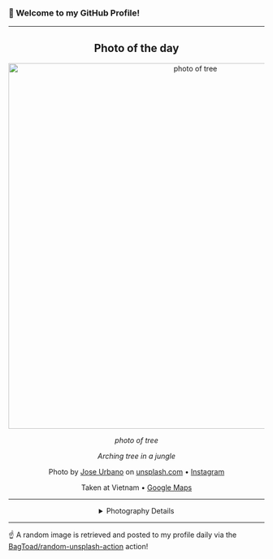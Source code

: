 ### 👋 Welcome to my GitHub Profile!

----
<div align="center">

## Photo of the day
  
  <a href="https://unsplash.com/photos/photo-of-tree-Rmp3qc71x10"><img width="720" src="https://images.unsplash.com/photo-1473679624748-2c182dc54bf4?crop=entropy&cs=tinysrgb&fit=max&fm=jpg&ixid=M3w1OTQ0OTd8MHwxfHJhbmRvbXx8fHx8fHx8fDE3MzA1Mjc3MDN8&ixlib=rb-4.0.3&q=80&w=1080" alt="photo of tree"></a>
  
  <em>photo of tree</em>
  
  <em>Arching tree in a jungle</em>

  Photo by [Jose Urbano](null) on [unsplash.com](https://unsplash.com/) • [Instagram](https://instagram.com/jfsurbano)
  
  Taken at Vietnam • [Google Maps](https://www.google.com/maps/search/?api=1&query=14.058324,108.277199)
  
  ---
  
<details>
<summary>Photography Details</summary>
  
| Parameter     | Value |
| ------------- | ----- |
| Camera Model  | Canon EOS 600D |
| Exposure Time | 1/1600 |
| Aperture      | 4.5 |
| Focal Length  | 10.0 |
| ISO           | 800 |
| Location      | Vietnam (Vietnam) |
| Coordinates   | Latitude 14.058324, Longitude 108.277199 |

</details>

</div>

----

☝️ A random image is retrieved and posted to my profile daily via the [BagToad/random-unsplash-action](https://github.com/BagToad/random-unsplash-action) action!
